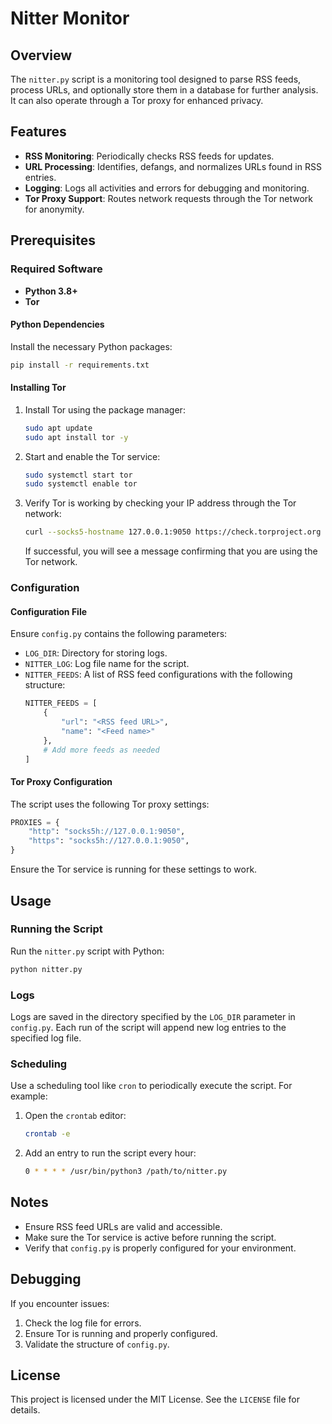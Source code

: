# Nitter Monitor

## Overview
The `nitter.py` script is a monitoring tool designed to parse RSS feeds, process URLs, and optionally store them in a database for further analysis. It can also operate through a Tor proxy for enhanced privacy.

## Features
- **RSS Monitoring**: Periodically checks RSS feeds for updates.
- **URL Processing**: Identifies, defangs, and normalizes URLs found in RSS entries.
- **Logging**: Logs all activities and errors for debugging and monitoring.
- **Tor Proxy Support**: Routes network requests through the Tor network for anonymity.

## Prerequisites

### Required Software
- **Python 3.8+**
- **Tor**

#### Python Dependencies
Install the necessary Python packages:
```bash
pip install -r requirements.txt
```

#### Installing Tor
1. Install Tor using the package manager:
   ```bash
   sudo apt update
   sudo apt install tor -y
   ```

2. Start and enable the Tor service:
   ```bash
   sudo systemctl start tor
   sudo systemctl enable tor
   ```

3. Verify Tor is working by checking your IP address through the Tor network:
   ```bash
   curl --socks5-hostname 127.0.0.1:9050 https://check.torproject.org
   ```
   If successful, you will see a message confirming that you are using the Tor network.

### Configuration

#### Configuration File
Ensure `config.py` contains the following parameters:
- `LOG_DIR`: Directory for storing logs.
- `NITTER_LOG`: Log file name for the script.
- `NITTER_FEEDS`: A list of RSS feed configurations with the following structure:
  ```python
  NITTER_FEEDS = [
      {
          "url": "<RSS feed URL>",
          "name": "<Feed name>"
      },
      # Add more feeds as needed
  ]
  ```

#### Tor Proxy Configuration
The script uses the following Tor proxy settings:
```python
PROXIES = {
    "http": "socks5h://127.0.0.1:9050",
    "https": "socks5h://127.0.0.1:9050",
}
```
Ensure the Tor service is running for these settings to work.

## Usage

### Running the Script
Run the `nitter.py` script with Python:
```bash
python nitter.py
```

### Logs
Logs are saved in the directory specified by the `LOG_DIR` parameter in `config.py`. Each run of the script will append new log entries to the specified log file.

### Scheduling
Use a scheduling tool like `cron` to periodically execute the script. For example:
1. Open the `crontab` editor:
   ```bash
   crontab -e
   ```
2. Add an entry to run the script every hour:
   ```bash
   0 * * * * /usr/bin/python3 /path/to/nitter.py
   ```

## Notes
- Ensure RSS feed URLs are valid and accessible.
- Make sure the Tor service is active before running the script.
- Verify that `config.py` is properly configured for your environment.

## Debugging
If you encounter issues:
1. Check the log file for errors.
2. Ensure Tor is running and properly configured.
3. Validate the structure of `config.py`.

## License
This project is licensed under the MIT License. See the `LICENSE` file for details.

